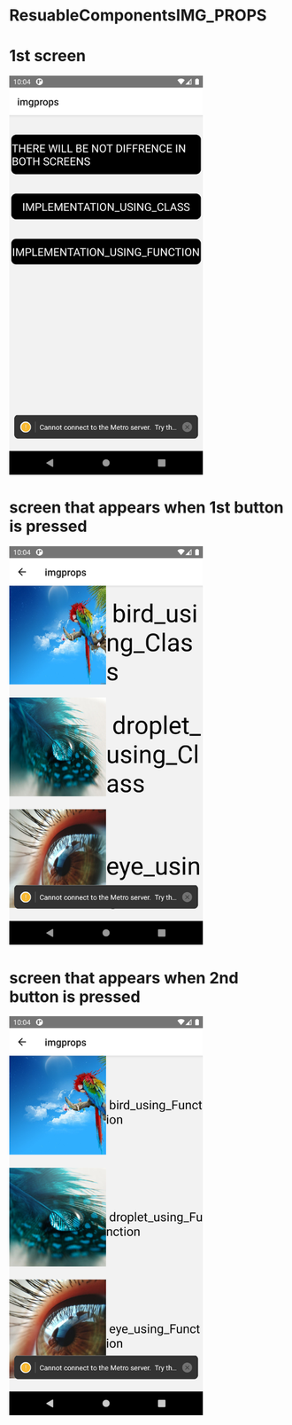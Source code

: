 # ResuableComponentsIMG_PROPS
<p align="center">
<h1>1st screen</h1>
<img src="https://github.com/restaurantreact/ResuableComponentsIMG_PROPS/blob/master/Resuable_componenet-screen-shots/Screenshot_1595522046.png" width="350" title="hover text" alt="1st screen">
<h1>screen that appears when 1st button is pressed</h1>
<img src="https://github.com/restaurantreact/ResuableComponentsIMG_PROPS/blob/master/Resuable_componenet-screen-shots/Screenshot_1595522050.png" width="350" title="hover text">
<h1>screen that appears when 2nd button is pressed</h1>
  <img src="https://github.com/restaurantreact/ResuableComponentsIMG_PROPS/blob/master/Resuable_componenet-screen-shots/Screenshot_1595522054.png" width="350" title="hover text">
</p>
